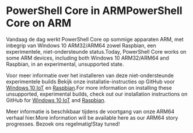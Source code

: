 # <a name="powershell-core-on-arm"></a><span data-ttu-id="7eb4b-101">PowerShell Core in ARM</span><span class="sxs-lookup"><span data-stu-id="7eb4b-101">PowerShell Core on ARM</span></span>

<span data-ttu-id="7eb4b-102">Vandaag de dag werkt PowerShell Core op sommige apparaten ARM, met inbegrip van Windows 10 ARM32/ARM64 zowel Raspbian, een experimentele, niet-ondersteunde status.</span><span class="sxs-lookup"><span data-stu-id="7eb4b-102">Today, PowerShell Core works on some ARM devices, including both Windows 10 ARM32/ARM64 and Raspbian, in an experimental, unsupported state.</span></span>

<span data-ttu-id="7eb4b-103">Voor meer informatie over het installeren van deze niet-ondersteunde experimentele builds Bekijk onze installatie-instructies op GitHub voor [Windows 10 IoT](https://github.com/PowerShell/PowerShell/blob/master/docs/installation/windows.md#deploying-on-windows-iot) en [Raspbian](https://github.com/PowerShell/PowerShell/blob/master/docs/installation/linux.md#raspbian).</span><span class="sxs-lookup"><span data-stu-id="7eb4b-103">For more information on installing these unsupported, experimental builds, check out our installation instructions on GitHub for [Windows 10 IoT](https://github.com/PowerShell/PowerShell/blob/master/docs/installation/windows.md#deploying-on-windows-iot) and [Raspbian](https://github.com/PowerShell/PowerShell/blob/master/docs/installation/linux.md#raspbian).</span></span>

<span data-ttu-id="7eb4b-104">Meer informatie is beschikbaar tijdens de voortgang van onze ARM64 verhaal hier.</span><span class="sxs-lookup"><span data-stu-id="7eb4b-104">More information will be available here as our ARM64 story progresses.</span></span>
<span data-ttu-id="7eb4b-105">Bezoek ons regelmatig!</span><span class="sxs-lookup"><span data-stu-id="7eb4b-105">Stay tuned!</span></span>